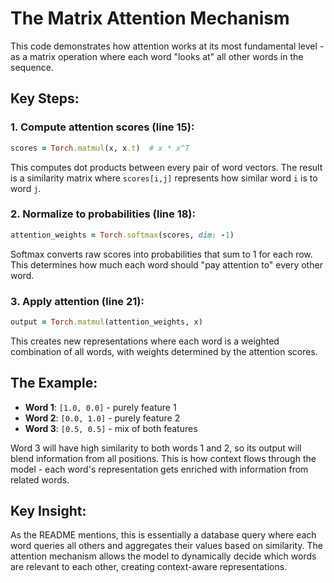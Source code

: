 # The Matrix Attention Mechanism

This code demonstrates how attention works at its most fundamental level - as a matrix operation where each word "looks at" all other words in the sequence.

## Key Steps:

### 1. Compute attention scores (line 15):
```ruby
scores = Torch.matmul(x, x.t)  # x * x^T
```
This computes dot products between every pair of word vectors. The result is a similarity matrix where `scores[i,j]` represents how similar word `i` is to word `j`.

### 2. Normalize to probabilities (line 18):
```ruby
attention_weights = Torch.softmax(scores, dim: -1)
```
Softmax converts raw scores into probabilities that sum to 1 for each row. This determines how much each word should "pay attention to" every other word.

### 3. Apply attention (line 21):
```ruby
output = Torch.matmul(attention_weights, x)
```
This creates new representations where each word is a weighted combination of all words, with weights determined by the attention scores.

## The Example:

- **Word 1**: `[1.0, 0.0]` - purely feature 1
- **Word 2**: `[0.0, 1.0]` - purely feature 2  
- **Word 3**: `[0.5, 0.5]` - mix of both features

Word 3 will have high similarity to both words 1 and 2, so its output will blend information from all positions. This is how context flows through the model - each word's representation gets enriched with information from related words.

## Key Insight:

As the README mentions, this is essentially a database query where each word queries all others and aggregates their values based on similarity. The attention mechanism allows the model to dynamically decide which words are relevant to each other, creating context-aware representations.
